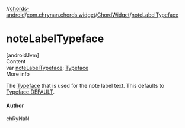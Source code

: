 //[chords-android](../../../index.md)/[com.chrynan.chords.widget](../index.md)/[ChordWidget](index.md)/[noteLabelTypeface](note-label-typeface.md)



# noteLabelTypeface  
[androidJvm]  
Content  
var [noteLabelTypeface](note-label-typeface.md): [Typeface](https://developer.android.com/reference/kotlin/android/graphics/Typeface.html)  
More info  


The [Typeface](https://developer.android.com/reference/kotlin/android/graphics/Typeface.html) that is used for the note label text. This defaults to [Typeface.DEFAULT](https://developer.android.com/reference/kotlin/android/graphics/Typeface.html#default).



#### Author  


chRyNaN

  



